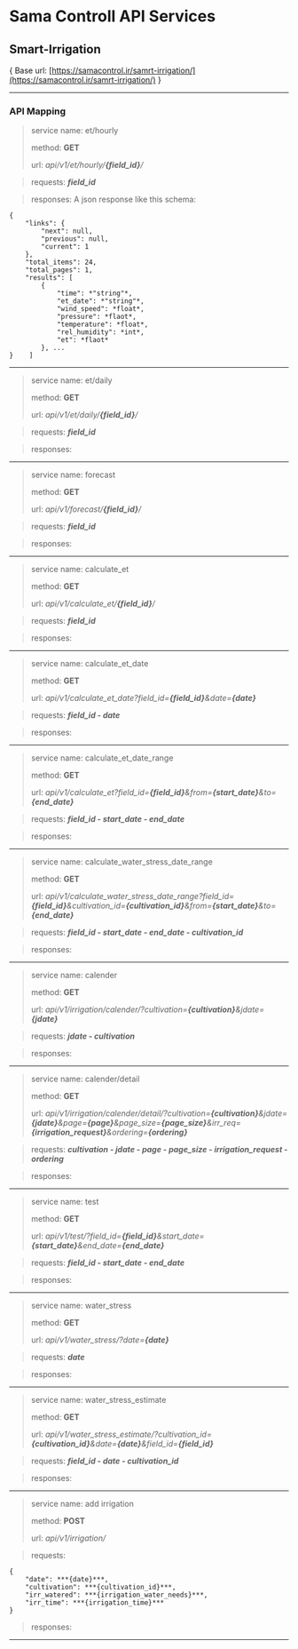 # Sama Controll API Services
## Smart-Irrigation
{ Base url: [https://samacontrol.ir/samrt-irrigation/](https://samacontrol.ir/samrt-irrigation/) }

---

### API Mapping

> service name: et/hourly
> 
> method: **GET**
> 
> url: *api/v1/et/hourly/**{field_id}**/*

> requests: ***field_id***

> responses: 
> A json response like this schema:
>
    {
        "links": {
            "next": null,
            "previous": null,
            "current": 1
        },
        "total_items": 24,
        "total_pages": 1,
        "results": [
            {
                "time": *"string"*,
                "et_date": *"string"*,
                "wind_speed": *float*,
                "pressure": *flaot*,
                "temperature": *float*,
                "rel_humidity": *int*,
                "et": *flaot*
            }, ...
    }    ]
>

---

> service name: et/daily
> 
> method: **GET**
> 
> url: *api/v1/et/daily/**{field_id}**/*

> requests: ***field_id***

> responses: 

---

> service name: forecast
> 
> method: **GET**
> 
> url: *api/v1/forecast/**{field_id}**/*

> requests: ***field_id***

> responses: 

---

> service name: calculate_et
> 
> method: **GET**
> 
> url: *api/v1/calculate_et/**{field_id}**/*

> requests: ***field_id***

> responses: 

---

> service name: calculate_et_date
> 
> method: **GET**
> 
> url: *api/v1/calculate_et_date?field_id=**{field_id}**&date=**{date}***

> requests: ***field_id* - *date***

> responses: 

---

> service name: calculate_et_date_range
> 
> method: **GET**
> 
> url: *api/v1/calculate_et?field_id=**{field_id}**&from=**{start_date}**&to=**{end_date}***

> requests: ***field_id* - *start_date* - *end_date***

> responses: 

---

> service name: calculate_water_stress_date_range
> 
> method: **GET**
> 
> url: *api/v1/calculate_water_stress_date_range?field_id=**{field_id}**&cultivation_id=**{cultivation_id}**&from=**{start_date}**&to=**{end_date}***

> requests: ***field_id* - *start_date* - *end_date* - *cultivation_id***

> responses: 

---
> service name: calender
> 
> method: **GET**
> 
> url: *api/v1/irrigation/calender/?cultivation=**{cultivation}**&jdate=**{jdate}***

> requests: ***jdate* - *cultivation***

> responses: 

---

> service name: calender/detail
> 
> method: **GET**
> 
> url: *api/v1/irrigation/calender/detail/?cultivation=**{cultivation}**&jdate=**{jdate}**&page=**{page}**&page_size=**{page_size}**&irr_req=**{irrigation_request}**&ordering=**{ordering}***

> requests: ***cultivation* - *jdate* - *page* - *page_size* - *irrigation_request* - *ordering***

> responses: 

---

> service name: test
> 
> method: **GET**
> 
> url: *api/v1/test/?field_id=**{field_id}**&start_date=**{start_date}**&end_date=**{end_date}***

> requests: ***field_id* - *start_date* - *end_date***

> responses: 

---

> service name: water_stress
> 
> method: **GET**
> 
> url: *api/v1/water_stress/?date=**{date}***

> requests: ***date***

> responses: 

---

> service name: water_stress_estimate
> 
> method: **GET**
> 
> url: *api/v1/water_stress_estimate/?cultivation_id=**{cultivation_id}**&date=**{date}**&field_id=**{field_id}***

> requests: ***field_id* - *date* - *cultivation_id***

> responses: 

---

> service name: add irrigation
> 
> method: **POST**
> 
> url: *api/v1/irrigation/*

> requests: 
> 
    {
        "date": ***{date}***,
        "cultivation": ***{cultivation_id}***,
        "irr_watered": ***{irrigation_water_needs}***,
        "irr_time": ***{irrigation_time}***
    }
>

> responses: 

---





